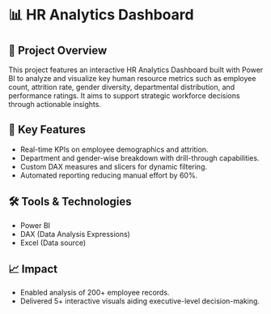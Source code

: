 # 📊 HR Analytics Dashboard
## 📌 Project Overview
This project features an interactive HR Analytics Dashboard built with Power BI to analyze and visualize key human resource metrics such as employee count, attrition rate, gender diversity, departmental distribution, and performance ratings. It aims to support strategic workforce decisions through actionable insights.

## 🚀 Key Features
- Real-time KPIs on employee demographics and attrition.
- Department and gender-wise breakdown with drill-through capabilities.
- Custom DAX measures and slicers for dynamic filtering.
- Automated reporting reducing manual effort by 60%.

## 🛠️ Tools & Technologies
- Power BI
- DAX (Data Analysis Expressions)
- Excel (Data source)

## 📈 Impact
- Enabled analysis of 200+ employee records.
- Delivered 5+ interactive visuals aiding executive-level decision-making.
